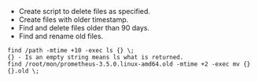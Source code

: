 * Create script to delete files as specified.
* Create files with older timestamp.
* Find and delete files older than 90 days.
* Find and rename old files.

```
find /path -mtime +10 -exec ls {} \;
{} - Is an empty string means ls what is returned.
find /root/mon/prometheus-3.5.0.linux-amd64.old -mtime +2 -exec mv {} {}.old \;
```
